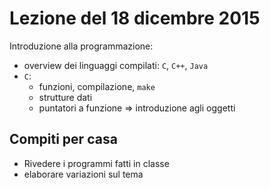 # Lezione del 18 dicembre 2015

Introduzione alla programmazione:

* overview dei linguaggi compilati: `C`, `C++`, `Java`
* `C`:
  * funzioni, compilazione, `make`
  * strutture dati
  * puntatori a funzione => introduzione agli oggetti

## Compiti per casa

* Rivedere i programmi fatti in classe
* elaborare variazioni sul tema
